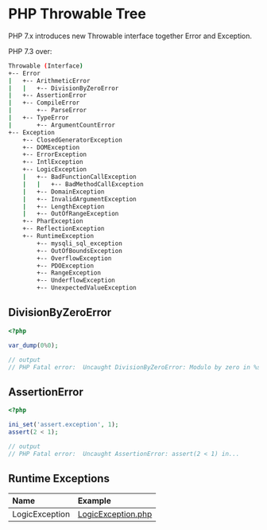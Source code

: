 # PHP Throwable Tree

PHP 7.x introduces new Throwable interface together Error and Exception.

PHP 7.3 over:

```bash
Throwable (Interface)
+-- Error
|   +-- ArithmeticError
|   |   +-- DivisionByZeroError
|   +-- AssertionError
|   +-- CompileError
|       +-- ParseError
|   +-- TypeError
|       +-- ArgumentCountError
+-- Exception
    +-- ClosedGeneratorException
    +-- DOMException
    +-- ErrorException
    +-- IntlException
    +-- LogicException
    |   +-- BadFunctionCallException
    |   |   +-- BadMethodCallException
    |   +-- DomainException
    |   +-- InvalidArgumentException
    |   +-- LengthException
    |   +-- OutOfRangeException
    +-- PharException
    +-- ReflectionException
    +-- RuntimeException
        +-- mysqli_sql_exception
        +-- OutOfBoundsException
        +-- OverflowException
        +-- PDOException
        +-- RangeException
        +-- UnderflowException
        +-- UnexpectedValueException
```

## DivisionByZeroError

```php
<?php

var_dump(0%0);

// output
// PHP Fatal error:  Uncaught DivisionByZeroError: Modulo by zero in %s line %d

```

## AssertionError

```php
<?php

ini_set('assert.exception', 1);
assert(2 < 1);

// output
// PHP Fatal error:  Uncaught AssertionError: assert(2 < 1) in...

```

## Runtime Exceptions

| Name           | Example                                                                                     |
| :------------- | :------------------------------------------------------------------------------------------ |
| LogicException | [LogicException.php](../src/ThrowableTree/LogicException.php "View LogicException Example") |
